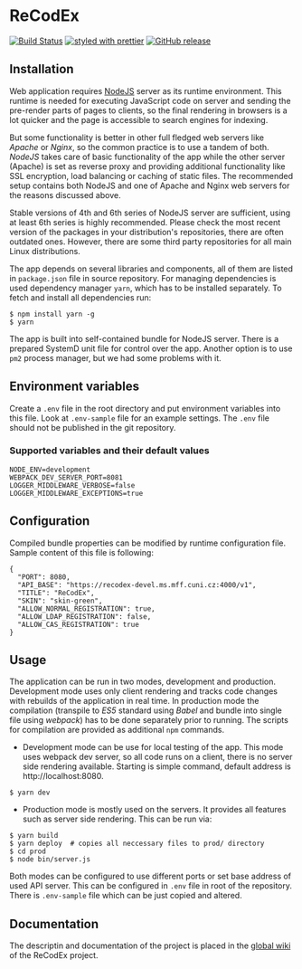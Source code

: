 # ReCodEx

[![Build Status](https://travis-ci.org/ReCodEx/web-app.svg?branch=master)](https://travis-ci.org/ReCodEx/web-app)
[![styled with prettier](https://img.shields.io/badge/styled_with-prettier-ff69b4.svg)](https://github.com/prettier/prettier)
[![GitHub release](https://img.shields.io/github/release/recodex/web-app.svg)](https://github.com/ReCodEx/wiki/wiki/Changelog)

## Installation

Web application requires [NodeJS](https://nodejs.org/en/) server as its runtime
environment. This runtime is needed for executing JavaScript code on server and
sending the pre-render parts of pages to clients, so the final rendering in
browsers is a lot quicker and the page is accessible to search engines for
indexing.

But some functionality is better in other full fledged web servers like *Apache*
or *Nginx*, so the common practice is to use a tandem of both. *NodeJS* takes
care of basic functionality of the app while the other server (Apache) is set as
reverse proxy and providing additional functionality like SSL encryption, load
balancing or caching of static files. The recommended setup contains both NodeJS
and one of Apache and Nginx web servers for the reasons discussed above. 

Stable versions of 4th and 6th series of NodeJS server are sufficient, using at
least 6th series is highly recommended. Please check the most recent version of
the packages in your distribution's repositories, there are often outdated ones.
However, there are some third party repositories for all main Linux
distributions.

The app depends on several libraries and components, all of them are listed in
`package.json` file in source repository. For managing dependencies is used dependency manager `yarn`, which has to be installed separately. To fetch and install all dependencies run:

```
$ npm install yarn -g
$ yarn
```

The app is built into self-contained bundle for NodeJS server. There is
a prepared SystemD unit file for control over the app. Another option is
to use `pm2` process manager, but we had some problems with it.

## Environment variables

Create a `.env` file in the root directory and put environment variables into this file. Look at `.env-sample` file for an example settings. The `.env` file should not be published in the git repository.

### Supported variables and their default values

```
NODE_ENV=development
WEBPACK_DEV_SERVER_PORT=8081
LOGGER_MIDDLEWARE_VERBOSE=false
LOGGER_MIDDLEWARE_EXCEPTIONS=true
```

## Configuration

Compiled bundle properties can be modified by runtime configuration file. Sample
content of this file is following:

```
{
  "PORT": 8080,
  "API_BASE": "https://recodex-devel.ms.mff.cuni.cz:4000/v1",
  "TITLE": "ReCodEx",
  "SKIN": "skin-green",
  "ALLOW_NORMAL_REGISTRATION": true,
  "ALLOW_LDAP_REGISTRATION": false,
  "ALLOW_CAS_REGISTRATION": true
}
```

## Usage

The application can be run in two modes, development and production. Development
mode uses only client rendering and tracks code changes with rebuilds of the
application in real time. In production mode the compilation (transpile to _ES5_
standard using *Babel* and bundle into single file using *webpack*) has to be
done separately prior to running. The scripts for compilation are provided as
additional `npm` commands.

- Development mode can be use for local testing of the app. This mode uses
  webpack dev server, so all code runs on a client, there is no server side
  rendering available. Starting is simple command, default address is
  http://localhost:8080.

```
$ yarn dev
```

- Production mode is mostly used on the servers. It provides all features such
  as server side rendering. This can be run via:

```
$ yarn build
$ yarn deploy  # copies all neccessary files to prod/ directory
$ cd prod
$ node bin/server.js
```

Both modes can be configured to use different ports or set base address of used
API server. This can be configured in `.env` file in root of the repository.
There is `.env-sample` file which can be just copied and altered.

## Documentation

The descriptin and documentation of the project is placed in the [global wiki](https://github.com/ReCodEx/wiki/wiki) of the ReCodEx project.
